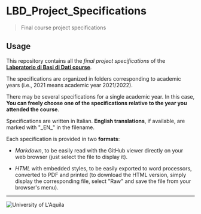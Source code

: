 # LBD_Project_Specifications

> Final course project specifications

## Usage

This repository contains all the *final project specifications* of the [**Laboratorio di Basi di Dati course**](https://laboratoriobasididati-univaq.github.io). 

The specifications are organized in folders corresponding to academic years (i.e., 2021 means academic year 2021/2022).

There may be several specifications for a single academic year. In this case, **You can freely choose one of the specifications relative to the year you attended the course**.

Specifications are written in Italian. **English translations**, if available, are marked with "\_EN\_" in the filename.

Each specification is provided in two **formats**:

- *Markdown*, to be easily read with the GitHub viewer directly on your web browser (just select the file to display it).
* *HTML* with embedded styles, to be easily exported to word processors, converted to PDF and printed (to download the HTML version, simply display the corresponding file, select "Raw" and save the file from your browser's menu).

---

![University of L'Aquila](https://www.disim.univaq.it/skins/aqua/img/logo2021-2.png)
